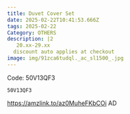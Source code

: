 ```yaml
---
title: Duvet Cover Set
date: 2025-02-22T10:41:53.666Z
tags: 2025-02-22
Category: OTHERS
description: |2
   20.xx-29.xx
  discount auto applies at checkout 
image: img/91zca6tudql._ac_sl1500_.jpg
---
```

Code: 50V13QF3 

<pre class="language-javascript"><code

class="language-javascript">50V13QF3  </code></pre>

https://amzlink.to/az0MuheFKbCOi
AD